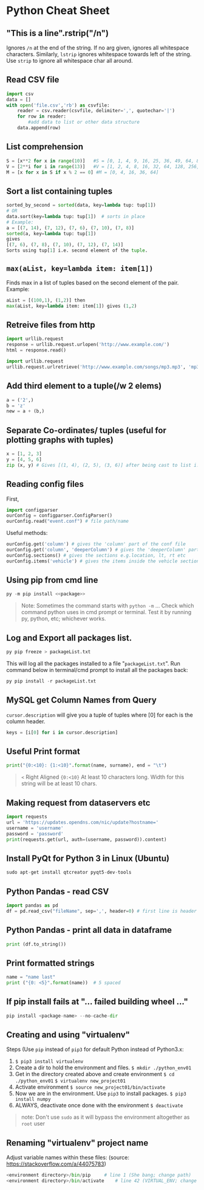 # Python Cheat Sheet

##	"This is a line".rstrip("/n")
Ignores `/n` at the end of the string. If no arg given, ignores all whitespace characters. Similarly, `lstrip` ignores whitespace towards left of the string. Use `strip` to ignore all whitespace char all around.

## Read CSV file
```python
import csv 
data = []
with open('file.csv','rb') as csvfile: 
	reader = csv.reader(csvfile, delimiter=',', quotechar='|') 
	for row in reader:
		#add data to list or other data structure
	data.append(row)
```

## List comprehension
```python
S = [x**2 for x in range(10)]	#S = [0, 1, 4, 9, 16, 25, 36, 49, 64, 81]
V = [2**i for i in range(13)]	#V = [1, 2, 4, 8, 16, 32, 64, 128, 256, 512, 1024, 2048, 4096]
M = [x for x in S if x % 2 == 0] #M = [0, 4, 16, 36, 64]
```

## Sort a list containing tuples
```python
sorted_by_second = sorted(data, key=lambda tup: tup[1])
# OR 
data.sort(key=lambda tup: tup[1])  # sorts in place
# Example:
a = [(7, 14), (7, 12), (7, 6), (7, 10), (7, 8)]
sorted(a, key=lambda tup: tup[1])
gives
[(7, 6), (7, 8), (7, 10), (7, 12), (7, 14)]
Sorts using tup[1] i.e. second element of the tuple.
```

## `max(aList, key=lambda item: item[1])`
Finds max in a list of tuples based on the second element of the pair.
Example:
```python
aList = [(100,1), (1,2)] then
max(aList, key=lambda item: item[1]) gives (1,2)
```

## Retreive files from http
```python
import urllib.request
response = urllib.request.urlopen('http://www.example.com/')
html = response.read()

import urllib.request
urllib.request.urlretrieve('http://www.example.com/songs/mp3.mp3', 'mp3.mp3')
```

## Add third element to a tuple(/w 2 elems)
```python
a = ('2',)
b = 'z'
new = a + (b,)
```

## Separate Co-ordinates/ tuples (useful for plotting graphs with tuples)
```python
x = [1, 2, 3]
y = [4, 5, 6]
zip (x, y) # Gives [(1, 4), (2, 5), (3, 6)] after being cast to list i.e. list(zip(x, y))
```

## Reading config files
First, 
```python
import configparser
ourConfig = configparser.ConfigParser()
ourConfig.read("event.conf") # file path/name
```
Useful methods:
```python
ourConfig.get('column') # gives the 'column' part of the conf file
ourConfig.get('column', 'deeperColumn') # gives the 'deeperColumn' part from the column section of the conf file
ourConfig.sections() # gives the sections e.g.location, lt, rt etc
ourConfig.items('vehicle') # gives the items inside the vehicle section
```

## Using pip from cmd line
```python
py -m pip install <<package>>
```
> Note: Sometimes the command starts with `python -m` ... Check which command python uses in cmd prompt or terminal. Test it by running py, python, etc; whichever works.

## Log and Export all packages list.
```python
py pip freeze > packageList.txt
```
This will log all the packages installed to a file "`packageList.txt`".
Run command below in terminal/cmd prompt to install all the packages back:

```python
py pip install -r packageList.txt
```

## MySQL get Column Names from Query
`cursor.description` will give you a tuple of tuples where [0] for each is the column header.
```python
keys = [i[0] for i in cursor.description]
```

## Useful Print format
```python
print("{0:<10}: {1:<10}".format(name, surname), end = "\t")
```
>`<`				Right Aligned
>`{0:<10}`	At least 10 characters long. Width for this string will be at least 10 chars.

## Making request from dataservers etc
```python
import requests
url = 'https://updates.opendns.com/nic/update?hostname='
username = 'username'
password = 'password'
print(requests.get(url, auth=(username, password)).content)
```

## Install PyQt for Python 3 in Linux (Ubuntu)
```python
sudo apt-get install qtcreator pyqt5-dev-tools
```

## Python Pandas - read CSV
```python
import pandas as pd
df = pd.read_csv("fileName", sep=',', header=0) # first line is header
```

## Python Pandas - print all data in dataframe
```python
print (df.to_string())
```

## Print formatted strings
```python
name = "name last"
print ("{0: <5}".format(name))	# 5 spaced
```

## If pip install fails at "... failed building wheel ..."
```python
pip install <package-name> --no-cache-dir
```

## Creating and using "virtualenv"
Steps (Use `pip` instead of `pip3` for default Python instead of Python3.x:
1.	`$ pip3 install virtualenv`
2.	Create a dir to hold the environment and files.
`$ mkdir ./python_env01`
3.	Get in the directory created above and create environment
`$ cd ./python_env01`
`$ virtualenv new_project01`
4.	Activate environment
`$ source new_project01/bin/activate`
5.	Now we are in the environment. Use `pip3` to install packages.
`$ pip3 install numpy`
6.	ALWAYS, deactivate once done with the environment
`$ deactivate`
>note: Don't use `sudo` as it will bypass the environment altogether as `root` user

## Renaming "virtualenv" project name
Adjust variable names within these files: (source: https://stackoverflow.com/a/44075783)
```python
<environment directory>/bin/pip 	# line 1 (She bang; change path)
<environment directory>/bin/activate	# line 42 (VIRTUAL_ENV; change path)
```

## 